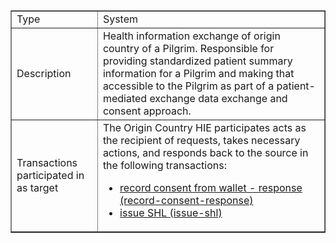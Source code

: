 <table border="1" class="dataframe table table-striped table-bordered">
  <tbody>
    <tr>
      <td>Type</td>
      <td>System</td>
    </tr>
    <tr>
      <td>Description</td>
      <td>Health information exchange of origin country of a Pilgrim.  Responsible for providing standardized patient summary information for a Pilgrim and making that accessible to the Pilgrim as part of a patient-mediated exchange data exchange and consent approach.</td>
    </tr>
    <tr>
      <td>Transactions participated in as target</td>
      <td>The Origin Country HIE participates acts as the recipient of requests, takes necessary actions, and responds back to the source in the following transactions:
      <ul>
        <li><a href="transaction-record-consent-response.html">record consent from wallet - response (record-consent-response)</a></li>
        <li><a href="transaction-issue-shl.html">issue SHL (issue-shl)</a></li>
      </ul></td>
    </tr>
  </tbody>
</table>

